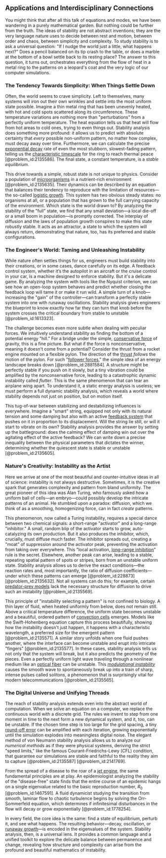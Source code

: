 ## Applications and Interdisciplinary Connections

You might think that after all this talk of equations and modes, we have been wandering in a purely mathematical garden. But nothing could be further from the truth. The ideas of stability are not abstract inventions; they are the very language nature uses to decide between rest and motion, between order and chaos, between simplicity and complexity. To study stability is to ask a universal question: "If I nudge the world just a little, what happens next?" Does a pencil balanced on its tip crash to the table, or does a marble at the bottom of a bowl settle back to its resting place? The answer to this question, it turns out, orchestrates everything from the flow of heat in a metal ring to the patterns on a leopard's coat and the very logic of our computer simulations.

### The Tendency Towards Simplicity: When Things Settle Down

Often, the world seems to crave simplicity. Left to themselves, many systems will iron out their own wrinkles and settle into the most uniform state possible. Imagine a thin metal ring that has been unevenly heated, with hot and cold spots scattered along its circumference. These temperature variations are nothing more than "perturbations" from a perfectly uniform temperature. The heat equation tells us that heat will flow from hot areas to cold ones, trying to even things out. Stability analysis does something more profound: it allows us to predict with absolute certainty that *every* possible non-uniform pattern, no matter how complex, must decay away over time. Furthermore, we can calculate the precise [exponential decay](@article_id:136268) rate of even the most stubborn, slowest-fading pattern, telling us the [characteristic timescale](@article_id:276244) for the ring to reach thermal peace [@problem_id:2135586]. The final state, a constant temperature, is a *stable equilibrium*.

This drive towards a simple, robust state is not unique to physics. Consider a population of [microorganisms](@article_id:163909) in a nutrient-rich environment [@problem_id:2135635]. Their dynamics can be described by an equation that balances their tendency to reproduce with the limitation of resources—the so-called [logistic growth](@article_id:140274). This system has two obvious steady states: no organisms at all, or a population that has grown to the full carrying capacity of the environment. Which state is the world drawn to? By analyzing the stability of the "full" state, we find that any small deviation—a local die-off or a small boom in population—is promptly corrected. The interplay of diffusion and the laws of population growth conspires to make this state robustly stable. It acts as an attractor, a state to which the system will always return, demonstrating that nature, too, has its preferred and stable configurations.

### The Engineer's World: Taming and Unleashing Instability

While nature often settles things for us, engineers must build stability into their creations, or in some cases, dance carefully on its edge. A feedback control system, whether it’s the autopilot in an aircraft or the cruise control in your car, is a machine designed to enforce stability. But it's a delicate game. By analyzing the system with tools like the Nyquist criterion, we can see how an open-loop system behaves and predict whether closing the feedback loop will tame it or make it run wild. A simple turn of a knob—increasing the "gain" of the controller—can transform a perfectly stable system into one with runaway oscillations. Stability analysis gives engineers the blueprint to know exactly how far they can turn that knob before the system crosses the critical boundary from stable to unstable [@problem_id:1613323].

The challenge becomes even more subtle when dealing with peculiar forces. We intuitively understand stability as finding the bottom of a potential energy "hill." For a bridge under the simple, [conservative force](@article_id:260576) of gravity, this is a fine picture. But what if the force is nonconservative, meaning it doesn't come from a potential? Consider the thrust from a rocket engine mounted on a flexible pylon. The direction of the [thrust](@article_id:177396) *follows* the motion of the pylon. For such "[follower forces](@article_id:174254)," the simple idea of an energy landscape breaks down [@problem_id:2881584]. A structure might be perfectly stable if you push on it slowly, but a tiny vibration could be amplified by the nonconservative force, leading to a catastrophic dynamic instability called *flutter*. This is the same phenomenon that can tear an airplane wing apart. To understand it, a static energy analysis is useless; we must perform a full dynamic stability analysis, which reveals a world where stability depends not just on position, but on motion itself.

This tug-of-war between stabilizing and destabilizing influences is everywhere. Imagine a "smart" string, equipped not only with its natural tension and some damping but also with an active [feedback system](@article_id:261587) that pushes on it in proportion to its displacement. Will the string lie still, or will it start to vibrate on its own? Stability analysis provides the answer by setting up the battleground: does the calming effect of damping win out over the agitating effect of the active feedback? We can write down a precise inequality between the physical parameters that dictates the winner, determining whether the quiescent state is stable or unstable [@problem_id:2135605].

### Nature's Creativity: Instability as the Artist

Here we arrive at one of the most beautiful and counter-intuitive ideas in all of science: instability is not always destructive. Sometimes, it is the creative spark that generates complexity and pattern from bland uniformity. The great pioneer of this idea was Alan Turing, who famously asked how a uniform ball of cells—an embryo—could possibly develop the intricate patterns of an animal. He stumbled upon a paradox: diffusion, which we think of as a smoothing, homogenizing force, can in fact *create* patterns.

This phenomenon, now called a Turing instability, requires a special dance between two chemical signals: a short-range "activator" and a long-range "inhibitor." A small, random blip of the activator starts to grow, auto-catalyzing its own production. But it also produces the inhibitor, which, crucially, must diffuse much faster. The inhibitor spreads out, creating a "moat" of suppression around the activator peak, preventing the activation from taking over everywhere. This "local activation, [long-range inhibition](@article_id:200062)" rule is the secret. Elsewhere, another peak can arise, leading to a stable, repeating spatial pattern of spots or stripes, born from an unstable uniform state. Stability analysis allows us to derive the exact conditions—the reaction rates and, most importantly, the ratio of diffusion coefficients—under which these patterns can emerge [@problem_id:228873] [@problem_id:2135632]. Not all systems can do this; for example, certain [predator-prey models](@article_id:268227) lack the necessary structure for diffusion to drive such an instability [@problem_id:2135569].

This principle of "instability selecting a pattern" is not confined to biology. A thin layer of fluid, when heated uniformly from below, does not remain still. Above a critical temperature difference, the uniform state becomes unstable and a beautiful, ordered pattern of [convection cells](@article_id:275158) emerges. Models like the Swift-Hohenberg equation capture this process beautifully, showing how the instability doesn't just happen, it happens with a characteristic wavelength, a preferred size for the emergent pattern [@problem_id:2135571]. A similar story unfolds when one fluid pushes another, where the interface can become unstable and erupt into intricate "fingers" [@problem_id:2135577]. In these cases, stability analysis tells us not only that the system will break, but it also predicts the geometry of the pieces. Even a perfectly uniform light wave traveling through a nonlinear medium like an [optical fiber](@article_id:273008) can be unstable. This *[modulational instability](@article_id:161465)* causes the smooth wave to spontaneously break up into a train of sharp, intense pulses called solitons, a phenomenon that is surprisingly vital for modern telecommunications [@problem_id:2135565].

### The Digital Universe and Unifying Threads

The reach of stability analysis extends even into the abstract world of computation. When we solve an equation on a computer, we replace the continuous world with a discrete grid. The rules we invent to step from one moment in time to the next form a new dynamical system, and it, too, can be unstable. If the chosen time step is too large for the grid spacing, a tiny [round-off error](@article_id:143083) can be amplified with each iteration, growing exponentially until the simulation explodes into meaningless digital noise. The elegant method of von Neumann stability analysis allows us to analyze our *numerical methods* as if they were physical systems, deriving the strict "speed limits," like the famous Courant-Friedrichs-Lewy (CFL) condition, that guarantee our simulations are stable and faithful to the reality they aim to capture [@problem_id:2135587] [@problem_id:2141769].

From the spread of a disease to the roar of a [jet engine](@article_id:198159), the same fundamental principles are at play. An epidemiologist analyzing the stability of the "disease-free" state finds that the entire course of an epidemic hangs on a single eigenvalue related to the basic reproduction number, $R_0$ [@problem_id:1467591]. A fluid dynamicist studying the transition from smooth, laminar flow to chaotic turbulence begins by solving the Orr-Sommerfeld equation, which determines if infinitesimal disturbances in the flow will decay or grow exponentially [@problem_id:1778254].

In every field, the core idea is the same: find a state of equilibrium, perturb it, and see what happens. The resulting behavior—decay, oscillation, or [runaway growth](@article_id:159678)—is encoded in the eigenvalues of the system. Stability analysis, then, is a universal lens. It provides a common language and a unified toolkit to explore the delicate balance between permanence and change, revealing how structure and complexity can arise from the profound and beautiful mathematics of instability.